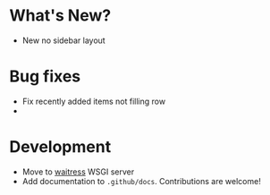 # What's New?

- New no sidebar layout

# Bug fixes

- Fix recently added items not filling row
-

# Development

- Move to [waitress](https://docs.pylonsproject.org/projects/waitress/en/stable/) WSGI server
- Add documentation to `.github/docs`. Contributions are welcome!
